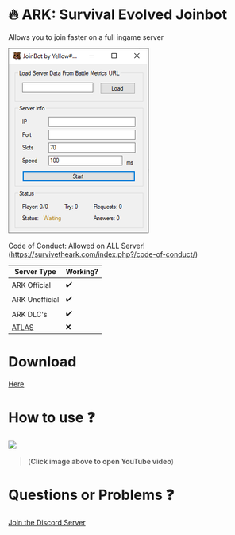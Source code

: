 
# :fire: ARK: Survival Evolved Joinbot

Allows you to join faster on a full ingame server

![Test Image 1](FastLane.PNG)


Code of Conduct: Allowed on ALL Server! (https://survivetheark.com/index.php?/code-of-conduct/)

| Server Type | Working? |
| ------------- | ------------- |
| ARK Official  | :heavy_check_mark:  |
| ARK Unofficial  | :heavy_check_mark:  |
| ARK DLC's  | :heavy_check_mark:  |
| [ATLAS](https://store.steampowered.com/app/834910/ATLAS/)  | :x:  |

# Download
[Here](https://github.com/Y3ll0w/ARK-Joinbot/releases/download/Release/ALane.exe)

# How to use :question:
[![](https://img.youtube.com/vi/my0iWdA_KB4/0.jpg)](http://www.youtube.com/watch?v=my0iWdA_KB4 "")
>(**Click image above to open YouTube video**)

# Questions or Problems :question:
[Join the Discord Server](https://discord.gg/9SXqQB4)
